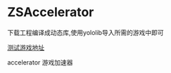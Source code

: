 # ZSAccelerator

下载工程编译成动态库,使用yololib导入所需的游戏中即可

[测试游戏地址](https://v.youku.com/v_show/id_XNDI1OTU5NDc4OA==.html?spm=a2h3j.8428770.3416059.1)


accelerator 游戏加速器
